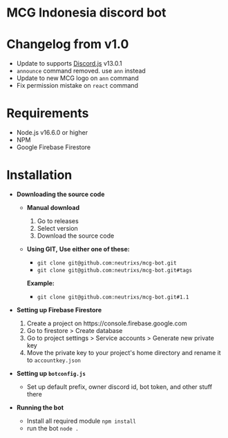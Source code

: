 
# MCG Indonesia discord bot

# Changelog from v1.0

 - Update to supports <a href="https://github.com/discordjs/discord.js">Discord.js</a> v13.0.1
 - `announce` command removed. use `ann` instead
 - Update to new MCG logo on `ann` command
 - Fix permission mistake on `react` command
 
 # Requirements
 
 - Node.js v16.6.0 or higher
 - NPM
 - Google Firebase Firestore
 
 # Installation
 - **Downloading the source code**
	 - **Manual download**
	 	<ol type="1">
			<li>Go to releases</li>
			<li>Select version</li>
			<li>Download the source code</li>
		</ol>
	- **Using GIT,**
		 **Use either one of these:**
		- `git clone git@github.com:neutrixs/mcg-bot.git`
		- `git clone git@github.com:neutrixs/mcg-bot.git#tags`
		
		**Example:**
		- `git clone git@github.com:neutrixs/mcg-bot.git#1.1`

- **Setting up Firebase Firestore**
	<ol type="1">
		<li>Create a project on https://console.firebase.google.com</li>
		<li>Go to firestore > Create database</li>
		<li>Go to project settings > Service accounts > Generate new private key</li>
		<li>Move the private key to your project's home directory and rename it to <code>accountkey.json</code></li>
	</ol>

- **Setting up `botconfig.js`**
	- Set up default prefix, owner discord id, bot token, and other stuff there

- **Running the bot**
	- Install all required module `npm install`
	- run the bot `node .`

